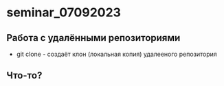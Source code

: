 # seminar_07092023
## Работа с удалёнными репозиториями
* git clone - создаёт клон (локальная копия) удалееного репозитория


## Что-то?